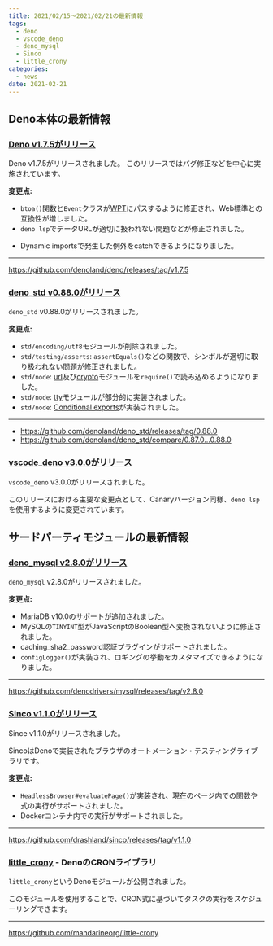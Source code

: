 ```yaml
---
title: 2021/02/15〜2021/02/21の最新情報
tags:
  - deno
  - vscode_deno
  - deno_mysql
  - Sinco
  - little_crony
categories:
  - news
date: 2021-02-21
---
```


## Deno本体の最新情報

### [Deno v1.7.5がリリース](https://github.com/denoland/deno/releases/tag/v1.7.5)

Deno v1.7.5がリリースされました。
このリリースではバグ修正などを中心に実施されています。

**変更点:**

- `btoa()`関数と`Event`クラスが[WPT](https://web-platform-tests.org/)にパスするように修正され、Web標準との互換性が増しました。
- `deno lsp`でデータURLが適切に扱われない問題などが修正されました。
* Dynamic importsで発生した例外をcatchできるようになりました。

---

https://github.com/denoland/deno/releases/tag/v1.7.5

### [deno_std v0.88.0がリリース](https://github.com/denoland/deno_std/releases/tag/0.88.0)

`deno_std` v0.88.0がリリースされました。

**変更点:**

- `std/encoding/utf8`モジュールが削除されました。
- `std/testing/asserts`: `assertEquals()`などの関数で、シンボルが適切に取り扱われない問題が修正されました。
- `std/node`: [url](https://nodejs.org/docs/latest-v14.x/api/url.html)及び[crypto](https://nodejs.org/docs/latest-v14.x/api/crypto.html)モジュールを`require()`で読み込めるようになりました。
- `std/node`: [tty](https://nodejs.org/docs/latest-v14.x/api/tty.html)モジュールが部分的に実装されました。
- `std/node`: [Conditional exports](http://nodejs.org/api/packages.html#packages_conditional_exports)が実装されました。

---

* https://github.com/denoland/deno_std/releases/tag/0.88.0
* https://github.com/denoland/deno_std/compare/0.87.0...0.88.0

### [vscode_deno v3.0.0がリリース](https://github.com/denoland/vscode_deno/releases/tag/3.0.0)

`vscode_deno` v3.0.0がリリースされました。

このリリースにおける主要な変更点として、Canaryバージョン同様、`deno lsp`を使用するように変更されています。

## サードパーティモジュールの最新情報

### [deno_mysql v2.8.0がリリース](https://github.com/denodrivers/mysql/releases/tag/v2.8.0)

`deno_mysql` v2.8.0がリリースされました。

**変更点:**

* MariaDB v10.0のサポートが追加されました。
* MySQLの`TINYINT`型がJavaScriptのBoolean型へ変換されないように修正されました。
* caching_sha2_password認証プラグインがサポートされました。
* `configLogger()`が実装され、ロギングの挙動をカスタマイズできるようになりました。

---

https://github.com/denodrivers/mysql/releases/tag/v2.8.0

### [Sinco v1.1.0がリリース](https://github.com/drashland/sinco/releases/tag/v1.1.0)

Since v1.1.0がリリースされました。

SincoはDenoで実装されたブラウザのオートメーション・テスティングライブラリです。

**変更点:**

* `HeadlessBrowser#evaluatePage()`が実装され、現在のページ内での関数や式の実行がサポートされました。
* Dockerコンテナ内での実行がサポートされました。

---

https://github.com/drashland/sinco/releases/tag/v1.1.0

### [little_crony](https://github.com/mandarineorg/little-crony) - DenoのCRONライブラリ

`little_crony`というDenoモジュールが公開されました。

このモジュールを使用することで、CRON式に基づいてタスクの実行をスケジューリングできます。

---

https://github.com/mandarineorg/little-crony
